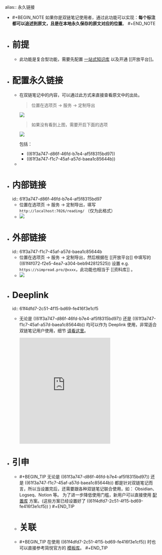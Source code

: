 alias:: 永久链接

- #+BEGIN_NOTE
  如果你是双链笔记使用者，通过此功能可以实现：**每个标注都可以追述到原文，且是在本地永久保存的原文对应的位置**。
  #+END_NOTE
- # 前提
	- 此功能是复合型功能，需要先配置 [一站式知识库](https://www.yuque.com/kenshin/simpread/wkswh7) 以及开通 [[开放平台]]。
- # 配置永久链接
	- 在双链笔记中的内容，可以通过此方式来直接查看原文中的出处。
	  
	  > 位置在选项页 → 服务 → 定制导出
	  
	  ![](https://user-images.githubusercontent.com/81074/145700260-c4c8bf82-95ed-4668-a8ad-366129df82c6.png#crop=0&crop=0&crop=1&crop=1&id=QLdpV&originHeight=928&originWidth=1881&originalType=binary&ratio=1&rotation=0&showTitle=false&status=done&style=none&title=)
	  > 如果没有看到上图，需要开启下面的选项
	  
	  ![](https://cdn.jsdelivr.net/gh/23784148/upload-images@main/simpered/kb/SCR-20220223-g93.png)
	  
	    包括：
		- ((61f3a747-d86f-46fd-b7e4-af5f8315bd97))
		- ((61f3a747-f1c7-45af-a57d-baea1c85644b))
	-
- # 内部链接
  id:: 61f3a747-d86f-46fd-b7e4-af5f8315bd97
	- 位置在选项页 → 服务 → 定制导出，填写 `http://localhost:7026/reading/` （仅为此格式）
	- ![](https://s1.ax1x.com/2022/11/12/ziurMq.png)
- # 外部链接
  id:: 61f3a747-f1c7-45af-a57d-baea1c85644b
	- 位置在选项页 → 服务 → 定制导出，然后根据在 [[开放平台]] 中填写的 ((61f4f072-f2e5-4ea7-a304-beb942812525)) 设置 e.g. `https://simpread.pro/@xxxx`，此功能也相当于  [[资料库]] 。
	- ![](https://s1.ax1x.com/2022/11/12/ziuIQ1.png)
- # Deeplink
  id:: 61f4dfd7-2c51-4f15-bd69-fe416f3e1cf5
	- 无论是 ((61f3a747-d86f-46fd-b7e4-af5f8315bd97)) 还是 ((61f3a747-f1c7-45af-a57d-baea1c85644b)) 均可以作为 Deeplink 使用，非常适合双链笔记用户使用，细节 [请看这里](https://github.com/Kenshin/simpread/discussions/3350)。
	  
	  <iframe src="https://user-images.githubusercontent.com/81074/150922221-01aff575-7dc4-4807-a796-c11de6a57207.mp4
	  " height="350" 
	  scrolling="no" border="0" frameborder="no" framespacing="0" allowfullscreen="true"> </iframe>
- # 引申
	- #+BEGIN_TIP
	  无论是 ((61f3a747-d86f-46fd-b7e4-af5f8315bd97)) 还是 ((61f3a747-f1c7-45af-a57d-baea1c85644b)) 都是针对双链笔记而言，所以当设置完后，还需要跟各种双链笔记联合使用，如： Obsidian、Logseq、Notion 等。
	  为了进一步降低使用门槛，新用户可以直接使用 [配置库](https://www.yuque.com/kenshin/simpread/ds8zk0) 方案。(这些方案已经设置好了 ((61f4dfd7-2c51-4f15-bd69-fe416f3e1cf5)) )
	  #+END_TIP
	- # 关联
	- #+BEGIN_TIP
	  在使用 ((61f4dfd7-2c51-4f15-bd69-fe416f3e1cf5)) 时也可以直接参考简悦官方的 [模板库](https://github.com/Kenshin/simpread/discussions/2153)。
	  #+END_TIP